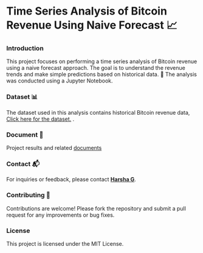 # Time Series Analysis of Bitcoin Revenue Using Naive Forecast 📈

### Introduction
This project focuses on performing a time series analysis of Bitcoin revenue using a naive forecast approach. The goal is to understand the revenue trends and make simple predictions based on historical data. 📓 The analysis was conducted using a Jupyter Notebook.

### Dataset 📊
The dataset used in this analysis contains historical Bitcoin revenue data, [Click here for the dataset.](/Month_Value_1.csv) .

### Document 📄

Project results and related [documents](https://drive.google.com/file/d/1MPMSSyDOQfrhJ0ElwSHEvMTfQAORCkjk/view?usp=drive_link)

### Contact 📬

For inquiries or feedback, please contact **[Harsha G](mailto:harshag3106@gmail.com)**.

### Contributing 🤝

Contributions are welcome! Please fork the repository and submit a pull request for any improvements or bug fixes.

### License

This project is licensed under the MIT License.
